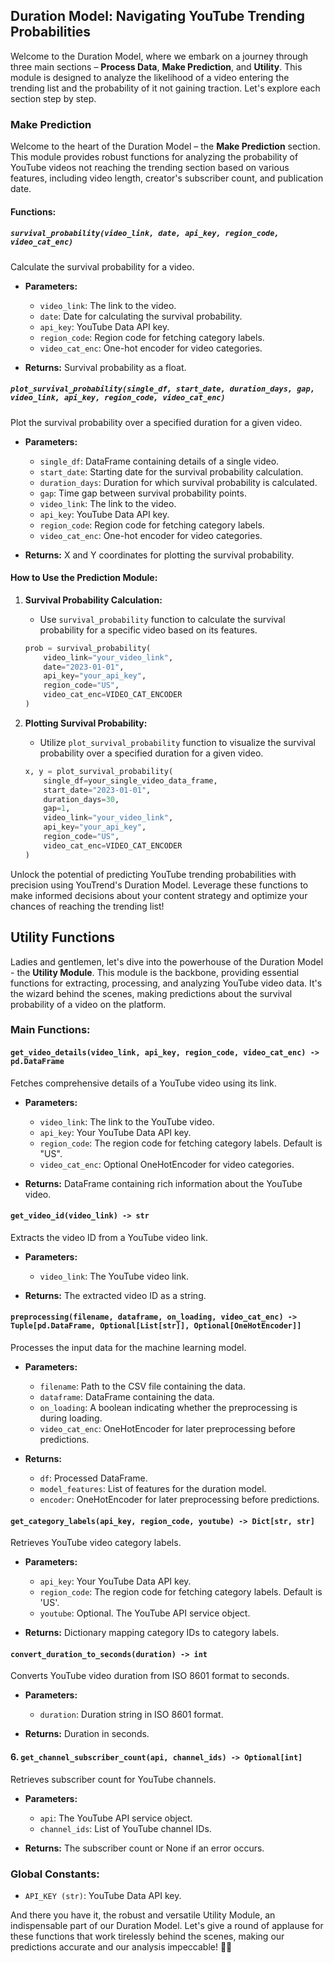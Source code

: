 ## Duration Model: Navigating YouTube Trending Probabilities

Welcome to the Duration Model, where we embark on a journey through three main sections – **Process Data**, **Make Prediction**, and **Utility**. This module is designed to analyze the likelihood of a video entering the trending list and the probability of it not gaining traction. Let's explore each section step by step.



### Make Prediction

Welcome to the heart of the Duration Model – the **Make Prediction** section. This module provides robust functions for analyzing the probability of YouTube videos not reaching the trending section based on various features, including video length, creator's subscriber count, and publication date.

#### Functions:

#####  `survival_probability(video_link, date, api_key, region_code, video_cat_enc)`

Calculate the survival probability for a video.

- **Parameters:**
  - `video_link`: The link to the video.
  - `date`: Date for calculating the survival probability.
  - `api_key`: YouTube Data API key.
  - `region_code`: Region code for fetching category labels.
  - `video_cat_enc`: One-hot encoder for video categories.

- **Returns:** Survival probability as a float.

##### `plot_survival_probability(single_df, start_date, duration_days, gap, video_link, api_key, region_code, video_cat_enc)`

Plot the survival probability over a specified duration for a given video.

- **Parameters:**
  - `single_df`: DataFrame containing details of a single video.
  - `start_date`: Starting date for the survival probability calculation.
  - `duration_days`: Duration for which survival probability is calculated.
  - `gap`: Time gap between survival probability points.
  - `video_link`: The link to the video.
  - `api_key`: YouTube Data API key.
  - `region_code`: Region code for fetching category labels.
  - `video_cat_enc`: One-hot encoder for video categories.

- **Returns:** X and Y coordinates for plotting the survival probability.

#### How to Use the Prediction Module:

1. **Survival Probability Calculation:**
   - Use `survival_probability` function to calculate the survival probability for a specific video based on its features.

   ```python
   prob = survival_probability(
       video_link="your_video_link",
       date="2023-01-01",
       api_key="your_api_key",
       region_code="US",
       video_cat_enc=VIDEO_CAT_ENCODER
   )
   ```

2. **Plotting Survival Probability:**
   - Utilize `plot_survival_probability` function to visualize the survival probability over a specified duration for a given video.

   ```python
   x, y = plot_survival_probability(
       single_df=your_single_video_data_frame,
       start_date="2023-01-01",
       duration_days=30,
       gap=1,
       video_link="your_video_link",
       api_key="your_api_key",
       region_code="US",
       video_cat_enc=VIDEO_CAT_ENCODER
   )
   ```

Unlock the potential of predicting YouTube trending probabilities with precision using YouTrend's Duration Model. Leverage these functions to make informed decisions about your content strategy and optimize your chances of reaching the trending list!

## Utility Functions

Ladies and gentlemen, let's dive into the powerhouse of the Duration Model - the **Utility Module**. This module is the backbone, providing essential functions for extracting, processing, and analyzing YouTube video data. It's the wizard behind the scenes, making predictions about the survival probability of a video on the platform.

### Main Functions:

#### `get_video_details(video_link, api_key, region_code, video_cat_enc) -> pd.DataFrame`

   Fetches comprehensive details of a YouTube video using its link.

   - **Parameters:**
     - `video_link`: The link to the YouTube video.
     - `api_key`: Your YouTube Data API key.
     - `region_code`: The region code for fetching category labels. Default is "US".
     - `video_cat_enc`: Optional OneHotEncoder for video categories.

   - **Returns:** DataFrame containing rich information about the YouTube video.

#### `get_video_id(video_link) -> str`

   Extracts the video ID from a YouTube video link.

   - **Parameters:**
     - `video_link`: The YouTube video link.

   - **Returns:** The extracted video ID as a string.

#### `preprocessing(filename, dataframe, on_loading, video_cat_enc) -> Tuple[pd.DataFrame, Optional[List[str]], Optional[OneHotEncoder]]`

   Processes the input data for the machine learning model.

   - **Parameters:**
     - `filename`: Path to the CSV file containing the data.
     - `dataframe`: DataFrame containing the data.
     - `on_loading`: A boolean indicating whether the preprocessing is during loading.
     - `video_cat_enc`: OneHotEncoder for later preprocessing before predictions.

   - **Returns:**
     - `df`: Processed DataFrame.
     - `model_features`: List of features for the duration model.
     - `encoder`: OneHotEncoder for later preprocessing before predictions.

#### `get_category_labels(api_key, region_code, youtube) -> Dict[str, str]`

   Retrieves YouTube video category labels.

   - **Parameters:**
     - `api_key`: Your YouTube Data API key.
     - `region_code`: The region code for fetching category labels. Default is 'US'.
     - `youtube`: Optional. The YouTube API service object.

   - **Returns:** Dictionary mapping category IDs to category labels.

#### `convert_duration_to_seconds(duration) -> int`

   Converts YouTube video duration from ISO 8601 format to seconds.

   - **Parameters:**
     - `duration`: Duration string in ISO 8601 format.

   - **Returns:** Duration in seconds.

#### 6. `get_channel_subscriber_count(api, channel_ids) -> Optional[int]`

   Retrieves subscriber count for YouTube channels.

   - **Parameters:**
     - `api`: The YouTube API service object.
     - `channel_ids`: List of YouTube channel IDs.

   - **Returns:** The subscriber count or None if an error occurs.

### Global Constants:

- `API_KEY (str)`: YouTube Data API key.

And there you have it, the robust and versatile Utility Module, an indispensable part of our Duration Model. Let's give a round of applause for these functions that work tirelessly behind the scenes, making our predictions accurate and our analysis impeccable! 🚀✨